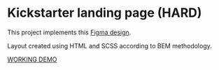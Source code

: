 # Kickstarter landing page (HARD)

This project implements this [Figma design](https://www.figma.com/file/Ujp7bCFuvuJlkn8TSbQPSZ/Kickstarter_FE-students?node-id=19655%3A32).

Layout created using HTML and SCSS according to BEM methodology.

[WORKING DEMO](https://adrqq.github.io/KickstarterLanding/)
